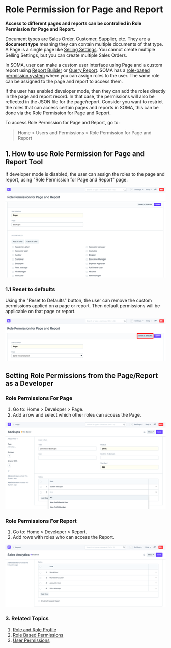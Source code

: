 
# Role Permission for Page and Report


**Access to different pages and reports can be controlled in Role Permission for Page and Report.**


Document types are Sales Order, Customer, Supplier, etc. They are a **document type** meaning they can contain multiple documents of that type. A Page is a single page like [Selling Settings](/docs/en/selling/selling-settings). You cannot create multiple Selling Settings, but you can create multiple Sales Orders.


In SOMA, user can make a custom user interface using Page and a custom report using [Report Builder](https://docs.erpnext.com/docs/v13/user/videos/learn/report-builder.html) or [Query Report](https://frappe.io/docs/v13/user/en/guides/reports-and-printing/how-to-make-query-report). SOMA has a [role-based permission system](/docs/en/setting-up/users-and-permissions/role-based-permissions) where you can assign roles to the user. The same role can be assigned to the page and report to access them.


If the user has enabled developer mode, then they can add the roles directly in the page and report record. In that case, the permissions will also be reflected in the JSON file for the page/report. Consider you want to restrict the roles that can access certain pages and reports in SOMA, this can be done via the Role Permission for Page and Report.


To access Role Permission for Page and Report, go to:



> 
> Home > Users and Permissions > Role Permission for Page and Report
> 
> 
> 


## 1. How to use Role Permission for Page and Report Tool


If developer mode is disabled, the user can assign the roles to the page and report, using "Role Permission for Page and Report" page.


![Tools to assign custom roles to the page](/files/role-permission-for-page-and-report.png)


### 1.1 Reset to defaults


Using the "Reset to Defaults" button, the user can remove the custom permissions applied on a page or report. Then default permissions will be applicable on that page or report.


![Reset the default roles](/files/reset-roles-permission-for-page-report.png)


## Setting Role Permissions from the Page/Report as a Developer


### Role Permissions For Page


1. Go to: Home > Developer > Page.
2. Add a row and select which other roles can access the Page.


![Assign roles to the page](/files/roles-for-page.png)


### Role Permissions For Report


1. Go to: Home > Developer > Report.
2. Add rows with roles who can access the Report.


![Assign roles to the report](/files/roles-for-report.png)


### 3. Related Topics


1. [Role and Role Profile](/docs/en/setting-up/users-and-permissions/role-and-role-profile)
2. [Role Based Permissions](/docs/en/setting-up/users-and-permissions/role-based-permissions)
3. [User Permissions](/docs/en/setting-up/users-and-permissions/user-permissions)


